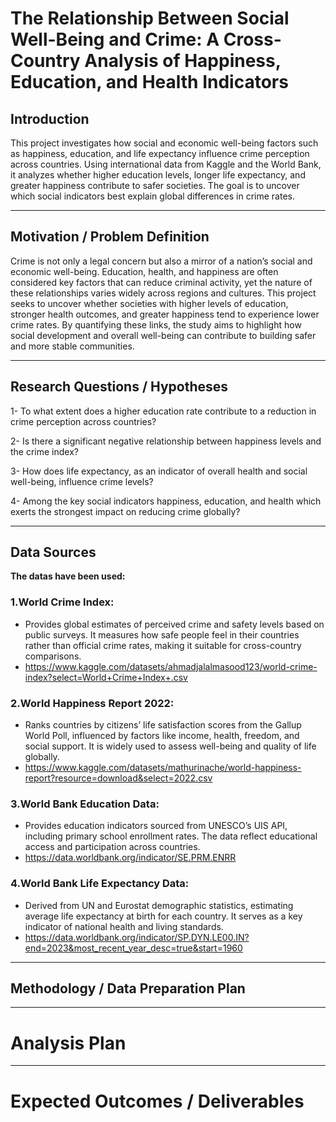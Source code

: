 # The Relationship Between Social Well-Being and Crime: A Cross-Country Analysis of Happiness, Education, and Health Indicators

## Introduction
This project investigates how social and economic well-being factors such as happiness, education, and life expectancy influence crime perception across countries. Using international data from Kaggle and the World Bank, it analyzes whether higher education levels, longer life expectancy, and greater happiness contribute to safer societies. The goal is to uncover which social indicators best explain global differences in crime rates.

---
## Motivation / Problem Definition
Crime is not only a legal concern but also a mirror of a nation’s social and economic well-being. Education, health, and happiness are often considered key factors that can reduce criminal activity, yet the nature of these relationships varies widely across regions and cultures. This project seeks to uncover whether societies with higher levels of education, stronger health outcomes, and greater happiness tend to experience lower crime rates. By quantifying these links, the study aims to highlight how social development and overall well-being can contribute to building safer and more stable communities.

---
## Research Questions / Hypotheses
1- To what extent does a higher education rate contribute to a reduction in crime perception across countries?

2- Is there a significant negative relationship between happiness levels and the crime index?

3- How does life expectancy, as an indicator of overall health and social well-being, influence crime levels?

4- Among the key social indicators happiness, education, and health  which exerts the strongest impact on reducing crime globally?

---
## Data Sources
**The datas have been used:** 
### 1.World Crime Index:
 - Provides global estimates of perceived crime and safety levels based on public surveys. It measures how safe people feel in their countries rather than official crime rates, making it suitable for cross-country comparisons.
 - https://www.kaggle.com/datasets/ahmadjalalmasood123/world-crime-index?select=World+Crime+Index+.csv
### 2.World Happiness Report 2022:
 - Ranks countries by citizens’ life satisfaction scores from the Gallup World Poll, influenced by factors like income, health, freedom, and social support. It is widely used to assess well-being and quality of life globally.
 - https://www.kaggle.com/datasets/mathurinache/world-happiness-report?resource=download&select=2022.csv
### 3.World Bank Education Data:
 - Provides education indicators sourced from UNESCO’s UIS API, including primary school enrollment rates. The data reflect educational access and participation across countries.
 - https://data.worldbank.org/indicator/SE.PRM.ENRR
### 4.World Bank Life Expectancy Data:
 - Derived from UN and Eurostat demographic statistics, estimating average life expectancy at birth for each country. It serves as a key indicator of national health and living standards.
 - https://data.worldbank.org/indicator/SP.DYN.LE00.IN?end=2023&most_recent_year_desc=true&start=1960


---
## Methodology / Data Preparation Plan

---
# Analysis Plan

---
# Expected Outcomes / Deliverables
